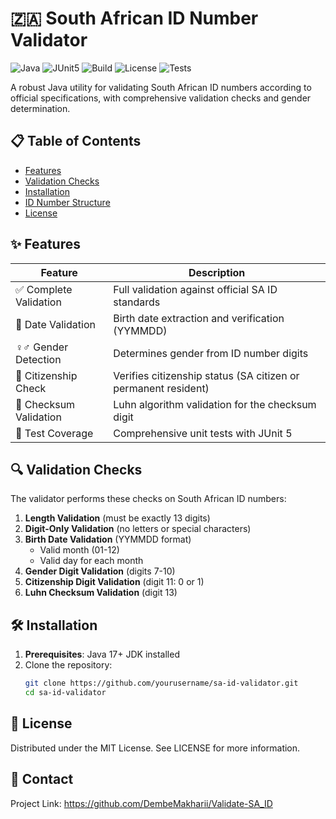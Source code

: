 # 🇿🇦 South African ID Number Validator

![Java](https://img.shields.io/badge/Java-17+-blue?logo=java&logoColor=white)
![JUnit5](https://img.shields.io/badge/JUnit-5-green?logo=junit5)
![Build](https://img.shields.io/badge/Build-Passing-success)
![License](https://img.shields.io/badge/License-MIT-yellow)
![Tests](https://img.shields.io/badge/Tests-Passing-brightgreen)

A robust Java utility for validating South African ID numbers according to official specifications, with comprehensive validation checks and gender determination.

## 📋 Table of Contents
- [Features](#-features)
- [Validation Checks](#-validation-checks)
- [Installation](#-installation)
- [ID Number Structure](#-id-number-structure)
- [License](#-license)

## ✨ Features

| Feature | Description |
|---------|-------------|
| ✅ Complete Validation | Full validation against official SA ID standards |
| 📅 Date Validation | Birth date extraction and verification (YYMMDD) |
| ♀️♂️ Gender Detection | Determines gender from ID number digits |
| 🛂 Citizenship Check | Verifies citizenship status (SA citizen or permanent resident) |
| 🔢 Checksum Validation | Luhn algorithm validation for the checksum digit |
| 🧪 Test Coverage | Comprehensive unit tests with JUnit 5 |

## 🔍 Validation Checks

The validator performs these checks on South African ID numbers:

1. **Length Validation** (must be exactly 13 digits)
2. **Digit-Only Validation** (no letters or special characters)
3. **Birth Date Validation** (YYMMDD format)
   - Valid month (01-12)
   - Valid day for each month
4. **Gender Digit Validation** (digits 7-10)
5. **Citizenship Digit Validation** (digit 11: 0 or 1)
6. **Luhn Checksum Validation** (digit 13)

## 🛠️ Installation

1. **Prerequisites**: Java 17+ JDK installed
2. Clone the repository:
   ```bash
   git clone https://github.com/yourusername/sa-id-validator.git
   cd sa-id-validator
   ```
## 📜 License
Distributed under the MIT License. See LICENSE for more information.

## 📧 Contact
Project Link: https://github.com/DembeMakharii/Validate-SA_ID
